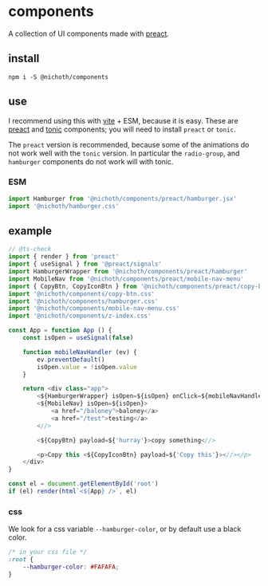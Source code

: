 # components
A collection of UI components made with [preact](https://www.npmjs.com/package/preact).


## install
```
npm i -S @nichoth/components
```


## use
I recommend using this with [vite](https://www.npmjs.com/package/vite) + ESM, because it is easy. These are [preact](https://www.npmjs.com/package/preact) and [tonic](https://tonicframework.dev/) components; you will need to install `preact` or `tonic`.

The `preact` version is recommended, because some of the animations do not work well with the `tonic` version. In particular the `radio-group`, and `hamburger` components do not work will with tonic.


### ESM
```js
import Hamburger from '@nichoth/components/preact/hamburger.jsx'
import '@nichoth/hamburger.css'
```

## example
```js
// @ts-check
import { render } from 'preact'
import { useSignal } from '@preact/signals'
import HamburgerWrapper from '@nichoth/components/preact/hamburger'
import MobileNav from '@nichoth/components/preact/mobile-nav-menu'
import { CopyBtn, CopyIconBtn } from '@nichoth/components/preact/copy-btn'
import '@nichoth/components/copy-btn.css'
import '@nichoth/components/hamburger.css'
import '@nichoth/components/mobile-nav-menu.css'
import '@nichoth/components/z-index.css'

const App = function App () {
    const isOpen = useSignal(false)

    function mobileNavHandler (ev) {
        ev.preventDefault()
        isOpen.value = !isOpen.value
    }

    return <div class="app">
        <${HamburgerWrapper} isOpen=${isOpen} onClick=${mobileNavHandler} />
        <${MobileNav} isOpen=${isOpen}>
            <a href="/baloney">baloney</a>
            <a href="/test">testing</a>
        <//>

        <${CopyBtn} payload=${'hurray'}>copy something<//>

        <p>Copy this <${CopyIconBtn} payload=${'Copy this'}><//></p>
    </div>
}

const el = document.getElementById('root')
if (el) render(html`<${App} />`, el)
```

### css
We look for a css variable `--hamburger-color`, or by default use a black color.

```css
/* in your css file */
:root {
    --hamburger-color: #FAFAFA;
}
```
